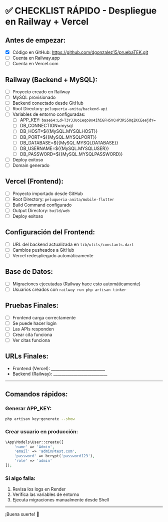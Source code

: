 # ✅ CHECKLIST RÁPIDO - Despliegue en Railway + Vercel

## Antes de empezar:
- [x] Código en GitHub: https://github.com/dgonzalez15/pruebaTEK.git
- [ ] Cuenta en Railway.app
- [ ] Cuenta en Vercel.com

## Railway (Backend + MySQL):
- [ ] Proyecto creado en Railway
- [ ] MySQL provisionado
- [ ] Backend conectado desde GitHub
- [ ] Root Directory: `peluqueria-anita/backend-api`
- [ ] Variables de entorno configuradas:
  - [ ] APP_KEY: `base64:Ld+T3YJJUo1eqo8x4ihiGFH5VCHP3RS50qZKCEeejdY=`
  - [ ] DB_CONNECTION=mysql
  - [ ] DB_HOST=${{MySQL.MYSQLHOST}}
  - [ ] DB_PORT=${{MySQL.MYSQLPORT}}
  - [ ] DB_DATABASE=${{MySQL.MYSQLDATABASE}}
  - [ ] DB_USERNAME=${{MySQL.MYSQLUSER}}
  - [ ] DB_PASSWORD=${{MySQL.MYSQLPASSWORD}}
- [ ] Deploy exitoso
- [ ] Domain generado

## Vercel (Frontend):
- [ ] Proyecto importado desde GitHub
- [ ] Root Directory: `peluqueria-anita/mobile-flutter`
- [ ] Build Command configurado
- [ ] Output Directory: `build/web`
- [ ] Deploy exitoso

## Configuración del Frontend:
- [ ] URL del backend actualizada en `lib/utils/constants.dart`
- [ ] Cambios pusheados a GitHub
- [ ] Vercel redespliegado automáticamente

## Base de Datos:
- [ ] Migraciones ejecutadas (Railway hace esto automáticamente)
- [ ] Usuarios creados con `railway run php artisan tinker`

## Pruebas Finales:
- [ ] Frontend carga correctamente
- [ ] Se puede hacer login
- [ ] Las APIs responden
- [ ] Crear cita funciona
- [ ] Ver citas funciona

## URLs Finales:
- Frontend (Vercel): ___________________________
- Backend (Railway): ___________________________

---

## Comandos rápidos:

### Generar APP_KEY:
```bash
php artisan key:generate --show
```

### Crear usuario en producción:
```php
\App\Models\User::create([
    'name' => 'Admin',
    'email' => 'admin@test.com',
    'password' => bcrypt('password123'),
    'role' => 'admin'
]);
```

### Si algo falla:
1. Revisa los logs en Render
2. Verifica las variables de entorno
3. Ejecuta migraciones manualmente desde Shell

---

¡Buena suerte! 🚀
